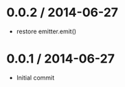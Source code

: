 
0.0.2 / 2014-06-27
==================

 * restore emitter.emit()

0.0.1 / 2014-06-27
==================

 * Initial commit

